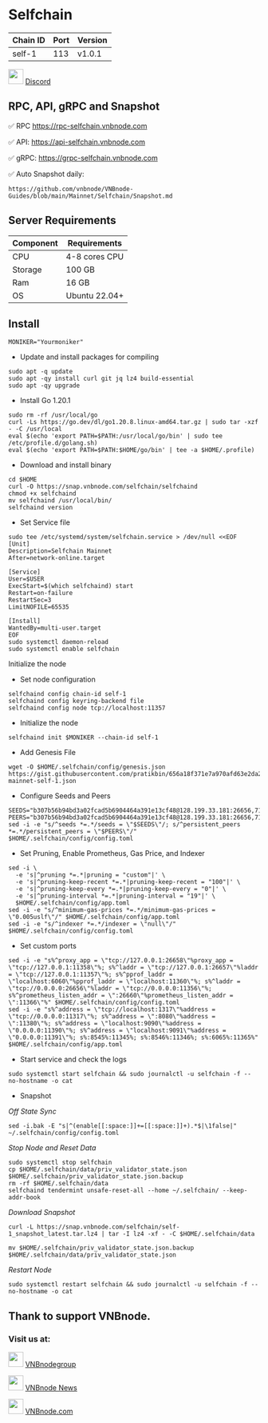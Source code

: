 # Selfchain
|  Chain ID  |  Port  |  Version  |
|------------|--------|-----------|
|    self-1  |  113   |   v1.0.1   |

<img src="https://github.com/vnbnode/VNBnode-Guides/assets/76662222/7724db8a-a28e-452b-8431-ed5a748ba9bd" width="30"/> <a href="https://discord.com/invite/selfchainxyz" target="_blank">Discord</a>
## RPC, API, gRPC and Snapshot
✅ RPC https://rpc-selfchain.vnbnode.com

✅ API: https://api-selfchain.vnbnode.com

✅ gRPC: https://grpc-selfchain.vnbnode.com

✅ Auto Snapshot daily: 
```
https://github.com/vnbnode/VNBnode-Guides/blob/main/Mainnet/Selfchain/Snapshot.md
```
## Server Requirements
| Component   |  Requirements  |
|-------------|----------------|
| CPU         | 4-8 cores CPU  |
| Storage     | 100 GB         |
| Ram         | 16 GB          |
| OS          | Ubuntu 22.04+  |
## Install
```
MONIKER="Yourmoniker"
```
- Update and install packages for compiling
```
sudo apt -q update
sudo apt -qy install curl git jq lz4 build-essential
sudo apt -qy upgrade
```
- Install Go 1.20.1
```
sudo rm -rf /usr/local/go
curl -Ls https://go.dev/dl/go1.20.8.linux-amd64.tar.gz | sudo tar -xzf - -C /usr/local
eval $(echo 'export PATH=$PATH:/usr/local/go/bin' | sudo tee /etc/profile.d/golang.sh)
eval $(echo 'export PATH=$PATH:$HOME/go/bin' | tee -a $HOME/.profile)
```
- Download and install binary
```
cd $HOME
curl -O https://snap.vnbnode.com/selfchain/selfchaind
chmod +x selfchaind
mv selfchaind /usr/local/bin/
selfchaind version
```
- Set Service file
```
sudo tee /etc/systemd/system/selfchain.service > /dev/null <<EOF
[Unit]
Description=Selfchain Mainnet
After=network-online.target

[Service]
User=$USER
ExecStart=$(which selfchaind) start
Restart=on-failure
RestartSec=3
LimitNOFILE=65535

[Install]
WantedBy=multi-user.target
EOF
sudo systemctl daemon-reload
sudo systemctl enable selfchain
```
Initialize the node
- Set node configuration
```
selfchaind config chain-id self-1
selfchaind config keyring-backend file
selfchaind config node tcp://localhost:11357
```
- Initialize the node
```
selfchaind init $MONIKER --chain-id self-1
```
- Add Genesis File
```
wget -O $HOME/.selfchain/config/genesis.json https://gist.githubusercontent.com/pratikbin/656a18f371e7a970afd63e2da2890c81/raw/3876268b2d07ce65aece8455c67f98cf557c6e40/selfchain-mainnet-self-1.json
```
- Configure Seeds and Peers
```
SEEDS="b307b56b94bd3a02fcad5b6904464a391e13cf48@128.199.33.181:26656,71b8d630e7c3e31f2743fda68e6d3ac64f41cece@209.97.174.97:26656,6ae10267d8581414b37553655be22297b2f92087@174.138.25.159:26656"
PEERS="b307b56b94bd3a02fcad5b6904464a391e13cf48@128.199.33.181:26656,71b8d630e7c3e31f2743fda68e6d3ac64f41cece@209.97.174.97:26656,6ae10267d8581414b37553655be22297b2f92087@174.138.25.159:26656"
sed -i -e "s/^seeds *=.*/seeds = \"$SEEDS\"/; s/^persistent_peers *=.*/persistent_peers = \"$PEERS\"/" $HOME/.selfchain/config/config.toml
```
- Set Pruning, Enable Prometheus, Gas Price, and Indexer
```
sed -i \
  -e 's|^pruning *=.*|pruning = "custom"|' \
  -e 's|^pruning-keep-recent *=.*|pruning-keep-recent = "100"|' \
  -e 's|^pruning-keep-every *=.*|pruning-keep-every = "0"|' \
  -e 's|^pruning-interval *=.*|pruning-interval = "19"|' \
  $HOME/.selfchain/config/app.toml
sed -i -e "s/^minimum-gas-prices *=.*/minimum-gas-prices = \"0.005uslf\"/" $HOME/.selfchain/config/app.toml
sed -i -e "s/^indexer *=.*/indexer = \"null\"/" $HOME/.selfchain/config/config.toml
```
- Set custom ports
```
sed -i -e "s%^proxy_app = \"tcp://127.0.0.1:26658\"%proxy_app = \"tcp://127.0.0.1:11358\"%; s%^laddr = \"tcp://127.0.0.1:26657\"%laddr = \"tcp://127.0.0.1:11357\"%; s%^pprof_laddr = \"localhost:6060\"%pprof_laddr = \"localhost:11360\"%; s%^laddr = \"tcp://0.0.0.0:26656\"%laddr = \"tcp://0.0.0.0:11356\"%; s%^prometheus_listen_addr = \":26660\"%prometheus_listen_addr = \":11366\"%" $HOME/.selfchain/config/config.toml
sed -i -e "s%^address = \"tcp://localhost:1317\"%address = \"tcp://0.0.0.0:11317\"%; s%^address = \":8080\"%address = \":11380\"%; s%^address = \"localhost:9090\"%address = \"0.0.0.0:11390\"%; s%^address = \"localhost:9091\"%address = \"0.0.0.0:11391\"%; s%:8545%:11345%; s%:8546%:11346%; s%:6065%:11365%" $HOME/.selfchain/config/app.toml
```
- Start service and check the logs
```
sudo systemctl start selfchain && sudo journalctl -u selfchain -f --no-hostname -o cat
```
- Snapshot

_Off State Sync_
```
sed -i.bak -E "s|^(enable[[:space:]]+=[[:space:]]+).*$|\1false|" ~/.selfchain/config/config.toml
```
_Stop Node and Reset Data_
```
sudo systemctl stop selfchain
cp $HOME/.selfchain/data/priv_validator_state.json $HOME/.selfchain/priv_validator_state.json.backup
rm -rf $HOME/.selfchain/data
selfchaind tendermint unsafe-reset-all --home ~/.selfchain/ --keep-addr-book
```
_Download Snapshot_
```
curl -L https://snap.vnbnode.com/selfchain/self-1_snapshot_latest.tar.lz4 | tar -I lz4 -xf - -C $HOME/.selfchain/data
```
```
mv $HOME/.selfchain/priv_validator_state.json.backup $HOME/.selfchain/data/priv_validator_state.json
```
_Restart Node_
```
sudo systemctl restart selfchain && sudo journalctl -u selfchain -f --no-hostname -o cat
```
## Thank to support VNBnode.
### Visit us at:

<img src="https://user-images.githubusercontent.com/50621007/183283867-56b4d69f-bc6e-4939-b00a-72aa019d1aea.png" width="30"/> <a href="https://t.me/VNBnodegroup" target="_blank">VNBnodegroup</a>

<img src="https://user-images.githubusercontent.com/50621007/183283867-56b4d69f-bc6e-4939-b00a-72aa019d1aea.png" width="30"/> <a href="https://t.me/Vnbnode" target="_blank">VNBnode News</a>

<img src="https://github.com/vnbnode/binaries/blob/main/Logo/VNBnode.jpg" width="30"/> <a href="https://VNBnode.com" target="_blank">VNBnode.com</a>
